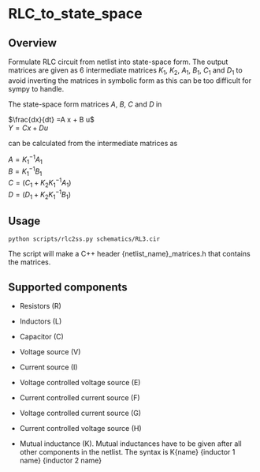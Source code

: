 # RLC_to_state_space

## Overview
Formulate RLC circuit from netlist into state-space form. The output matrices are given as 6 intermediate matrices $K_1$, $K_2$, $A_1$, $B_1$, $C_1$ and $D_1$
to avoid inverting the matrices in symbolic form as this can be too difficult for sympy to handle.

The state-space form matrices $A$, $B$, $C$ and $D$ in

$\frac{dx}{dt} =A x + B u$\
$Y =C x + D u$

can be calculated from the intermediate matrices as

$A = K_1^{-1} A_1$\
$B = K_1^{-1} B_1$\
$C = (C_1 + K_2 K_1^{-1} A_1)$\
$D = (D_1 + K_2 K_1^{-1} B_1)$

## Usage
`
python scripts/rlc2ss.py schematics/RL3.cir
`

The script will make a C++ header {netlist_name}_matrices.h that contains the matrices.

## Supported components
- Resistors (R)
- Inductors (L)
- Capacitor (C)
- Voltage source (V)
- Current source (I)
- Voltage controlled voltage source (E)
- Current controlled current source (F)
- Voltage controlled current source (G)
- Current controlled voltage source (H)

- Mutual inductance (K). Mutual inductances have to be given after all other components in the netlist. The syntax is K{name} {inductor 1 name} {inductor 2 name}
